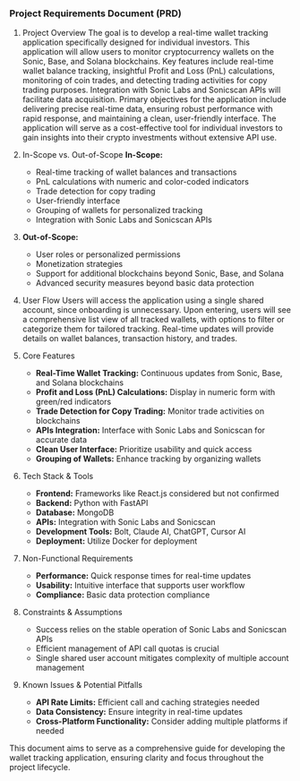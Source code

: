 ### Project Requirements Document (PRD)

1.  Project Overview The goal is to develop a real-time wallet tracking application specifically designed for individual investors. This application will allow users to monitor cryptocurrency wallets on the Sonic, Base, and Solana blockchains. Key features include real-time wallet balance tracking, insightful Profit and Loss (PnL) calculations, monitoring of coin trades, and detecting trading activities for copy trading purposes. Integration with Sonic Labs and Sonicscan APIs will facilitate data acquisition. Primary objectives for the application include delivering precise real-time data, ensuring robust performance with rapid response, and maintaining a clean, user-friendly interface. The application will serve as a cost-effective tool for individual investors to gain insights into their crypto investments without extensive API use.

2.  In-Scope vs. Out-of-Scope **In-Scope:**

    *   Real-time tracking of wallet balances and transactions
    *   PnL calculations with numeric and color-coded indicators
    *   Trade detection for copy trading
    *   User-friendly interface
    *   Grouping of wallets for personalized tracking
    *   Integration with Sonic Labs and Sonicscan APIs

3.  **Out-of-Scope:**

    *   User roles or personalized permissions
    *   Monetization strategies
    *   Support for additional blockchains beyond Sonic, Base, and Solana
    *   Advanced security measures beyond basic data protection

4.  User Flow Users will access the application using a single shared account, since onboarding is unnecessary. Upon entering, users will see a comprehensive list view of all tracked wallets, with options to filter or categorize them for tailored tracking. Real-time updates will provide details on wallet balances, transaction history, and trades.

5.  Core Features

    *   **Real-Time Wallet Tracking:** Continuous updates from Sonic, Base, and Solana blockchains
    *   **Profit and Loss (PnL) Calculations:** Display in numeric form with green/red indicators
    *   **Trade Detection for Copy Trading:** Monitor trade activities on blockchains
    *   **APIs Integration:** Interface with Sonic Labs and Sonicscan for accurate data
    *   **Clean User Interface:** Prioritize usability and quick access
    *   **Grouping of Wallets:** Enhance tracking by organizing wallets

6.  Tech Stack & Tools

    *   **Frontend:** Frameworks like React.js considered but not confirmed
    *   **Backend:** Python with FastAPI
    *   **Database:** MongoDB
    *   **APIs:** Integration with Sonic Labs and Sonicscan
    *   **Development Tools:** Bolt, Claude AI, ChatGPT, Cursor AI
    *   **Deployment:** Utilize Docker for deployment

7.  Non-Functional Requirements

    *   **Performance:** Quick response times for real-time updates
    *   **Usability:** Intuitive interface that supports user workflow
    *   **Compliance:** Basic data protection compliance

8.  Constraints & Assumptions

    *   Success relies on the stable operation of Sonic Labs and Sonicscan APIs
    *   Efficient management of API call quotas is crucial
    *   Single shared user account mitigates complexity of multiple account management

9.  Known Issues & Potential Pitfalls

    *   **API Rate Limits:** Efficient call and caching strategies needed
    *   **Data Consistency:** Ensure integrity in real-time updates
    *   **Cross-Platform Functionality:** Consider adding multiple platforms if needed

This document aims to serve as a comprehensive guide for developing the wallet tracking application, ensuring clarity and focus throughout the project lifecycle.
